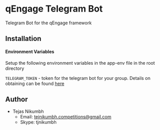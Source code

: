 # qEngage Telegram Bot
Telegram Bot for the qEngage framework

## Installation

#### Environment Variables
Setup the following environment variables in the app-env file in the root directory

`TELEGRAM_TOKEN` - token for the telegram bot for your group. Details on obtaining can be found [here](https://core.telegram.org/bots#6-botfather)

## Author
  - Tejas Nikumbh
    - Email: tejnikumbh.competitions@gmail.com
    - Skype: tjnikumbh
